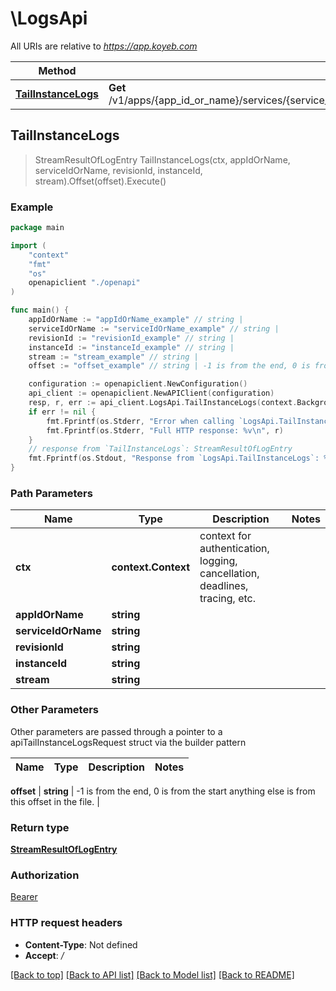 # \LogsApi

All URIs are relative to *https://app.koyeb.com*

Method | HTTP request | Description
------------- | ------------- | -------------
[**TailInstanceLogs**](LogsApi.md#TailInstanceLogs) | **Get** /v1/apps/{app_id_or_name}/services/{service_id_or_name}/revisions/{revision_id}/instances/{instance_id}/logs/{stream}/tail | 



## TailInstanceLogs

> StreamResultOfLogEntry TailInstanceLogs(ctx, appIdOrName, serviceIdOrName, revisionId, instanceId, stream).Offset(offset).Execute()



### Example

```go
package main

import (
    "context"
    "fmt"
    "os"
    openapiclient "./openapi"
)

func main() {
    appIdOrName := "appIdOrName_example" // string | 
    serviceIdOrName := "serviceIdOrName_example" // string | 
    revisionId := "revisionId_example" // string | 
    instanceId := "instanceId_example" // string | 
    stream := "stream_example" // string | 
    offset := "offset_example" // string | -1 is from the end, 0 is from the start anything else is from this offset in the file. (optional)

    configuration := openapiclient.NewConfiguration()
    api_client := openapiclient.NewAPIClient(configuration)
    resp, r, err := api_client.LogsApi.TailInstanceLogs(context.Background(), appIdOrName, serviceIdOrName, revisionId, instanceId, stream).Offset(offset).Execute()
    if err != nil {
        fmt.Fprintf(os.Stderr, "Error when calling `LogsApi.TailInstanceLogs``: %v\n", err)
        fmt.Fprintf(os.Stderr, "Full HTTP response: %v\n", r)
    }
    // response from `TailInstanceLogs`: StreamResultOfLogEntry
    fmt.Fprintf(os.Stdout, "Response from `LogsApi.TailInstanceLogs`: %v\n", resp)
}
```

### Path Parameters


Name | Type | Description  | Notes
------------- | ------------- | ------------- | -------------
**ctx** | **context.Context** | context for authentication, logging, cancellation, deadlines, tracing, etc.
**appIdOrName** | **string** |  | 
**serviceIdOrName** | **string** |  | 
**revisionId** | **string** |  | 
**instanceId** | **string** |  | 
**stream** | **string** |  | 

### Other Parameters

Other parameters are passed through a pointer to a apiTailInstanceLogsRequest struct via the builder pattern


Name | Type | Description  | Notes
------------- | ------------- | ------------- | -------------





 **offset** | **string** | -1 is from the end, 0 is from the start anything else is from this offset in the file. | 

### Return type

[**StreamResultOfLogEntry**](StreamResultOfLogEntry.md)

### Authorization

[Bearer](../README.md#Bearer)

### HTTP request headers

- **Content-Type**: Not defined
- **Accept**: */*

[[Back to top]](#) [[Back to API list]](../README.md#documentation-for-api-endpoints)
[[Back to Model list]](../README.md#documentation-for-models)
[[Back to README]](../README.md)


